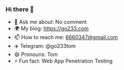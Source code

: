 ### Hi there 👋

- 💬 Ask me about: No comment
- 🌍 My blog: https://go233.com
- 📫 How to reach me: 6660347@gmail.com
- ✈️ Telegram: @go233tom
- 😄 Pronouns: Tom
- ⚡ Fun fact: Web App Penetration Testing
